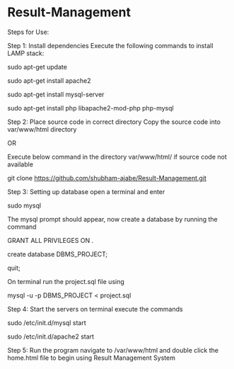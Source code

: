 # Result-Management

Steps for Use:

Step 1: Install dependencies Execute the following commands to install LAMP stack:

sudo apt-get update

sudo apt-get install apache2

sudo apt-get install mysql-server

sudo apt-get install php libapache2-mod-php php-mysql

Step 2: Place source code in correct directory Copy the source code into var/www/html directory

OR

Execute below command in the directory var/www/html/ if source code not available

git clone  https://github.com/shubham-ajabe/Result-Management.git

Step 3: Setting up database open a terminal and enter

sudo mysql

The mysql prompt should appear, now create a database by running the command

GRANT ALL PRIVILEGES ON . 

create database DBMS_PROJECT;

quit;

On terminal run the project.sql file using

mysql -u  -p DBMS_PROJECT < project.sql

Step 4: Start the servers on terminal execute the commands

sudo /etc/init.d/mysql start

sudo /etc/init.d/apache2 start

Step 5: Run the program navigate to /var/www/html and double click the home.html file to begin using Result Management System
